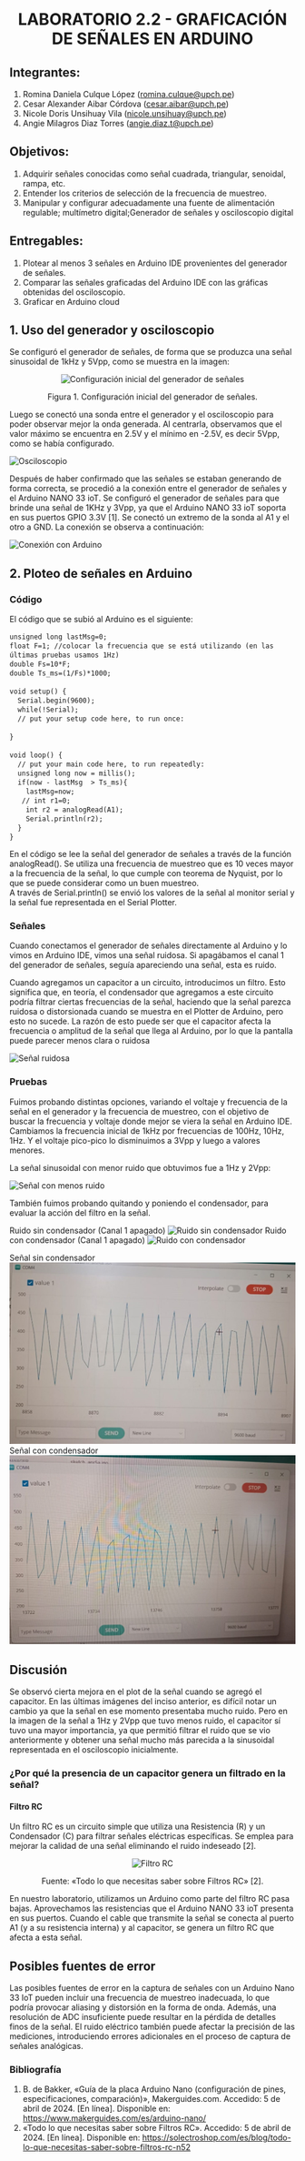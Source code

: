 <div align="center">
<h1>LABORATORIO 2.2 - GRAFICACIÓN DE SEÑALES EN ARDUINO</h1>
</div>

## Integrantes:
1. Romina Daniela Culque López (romina.culque@upch.pe)
2. Cesar Alexander Aibar Córdova (cesar.aibar@upch.pe)
3. Nicole Doris Unsihuay Vila (nicole.unsihuay@upch.pe)
4. Angie Milagros Diaz Torres (angie.diaz.t@upch.pe)

## Objetivos:
1. Adquirir señales conocidas como señal cuadrada, triangular, senoidal, rampa, etc.
2. Entender los criterios de selección de la frecuencia de muestreo.
3. Manipular y configurar adecuadamente una fuente de alimentación regulable; multímetro digital;Generador de señales y osciloscopio digital

## Entregables:
1. Plotear al menos 3 señales en Arduino IDE provenientes del generador de señales.
2. Comparar las señales graficadas del Arduino IDE con las gráficas obtenidas del osciloscopio.
3. Graficar en Arduino cloud

## 1. Uso del generador y osciloscopio
Se configuró el generador de señales, de forma que se produzca una señal sinusoidal de 1kHz y 5Vpp, como se muestra en la imagen:
<p align="center">
  <img src="https://github.com/angiet04/Intro_se-ales06/blob/main/Im%C3%A1genes/generador.jpg" alt="Configuración inicial del generador de señales">
</p>
  <p align="center">Figura 1. Configuración inicial del generador de señales.</p>

Luego se conectó una sonda entre el generador y el osciloscopio para poder observar mejor la onda generada. 
Al centrarla, observamos que el valor máximo se encuentra en 2.5V y el mínimo en -2.5V, es decir 5Vpp, como se había configurado.  

![Osciloscopio](https://github.com/angiet04/Intro_se-ales06/blob/main/Im%C3%A1genes/osciloscopio.jpg)

Después de haber confirmado que las señales se estaban generando de forma correcta, se procedió a la conexión entre el generador de señales y el Arduino NANO 33 ioT. Se configuró el generador de señales para que brinde una señal de 1KHz y 3Vpp, ya que el Arduino NANO 33 ioT soporta en sus puertos GPIO 3.3V [1]. 
Se conectó un extremo de la sonda al A1 y el otro a GND. La conexión se observa a continuación: 

![Conexión con Arduino](https://github.com/angiet04/Intro_se-ales06/blob/main/Im%C3%A1genes/conexion_con_arduino.jpg)

## 2. Ploteo de señales en Arduino
###  Código 
El código que se subió al Arduino es el siguiente:
```arduino
unsigned long lastMsg=0;
float F=1; //colocar la frecuencia que se está utilizando (en las últimas pruebas usamos 1Hz)
double Fs=10*F;
double Ts_ms=(1/Fs)*1000;

void setup() {
  Serial.begin(9600);
  while(!Serial);
  // put your setup code here, to run once:

}

void loop() {
  // put your main code here, to run repeatedly:
  unsigned long now = millis();
  if(now - lastMsg  > Ts_ms){
    lastMsg=now;
   // int r1=0;
    int r2 = analogRead(A1);
    Serial.println(r2);
  }
}
```
En el código se lee la señal del generador de señales a través de la función analogRead(). Se utiliza una frecuencia de muestreo que es 10 veces mayor a la frecuencia de la señal, lo que cumple con teorema de Nyquist, por lo que se puede considerar como un buen muestreo.  
A través de Serial.println() se envió los valores de la señal al monitor serial y la señal fue representada en el Serial Plotter.

### Señales
Cuando conectamos el generador de señales directamente al Arduino y lo vimos en Arduino IDE, vimos una señal ruidosa. Si apagábamos el canal 1 del generador de señales, seguía apareciendo una señal, esta es ruido.

Cuando agregamos un capacitor a un circuito, introducimos un filtro. Esto significa que, en teoría, el condensador que agregamos a este circuito podría filtrar ciertas frecuencias de la señal, haciendo que la señal parezca ruidosa o distorsionada cuando se muestra en el Plotter de Arduino, pero esto no sucede. La razón de esto puede ser que el capacitor afecta la frecuencia o amplitud de la señal que llega al Arduino, por lo que la pantalla puede parecer menos clara o ruidosa

![Señal ruidosa](https://github.com/angiet04/Intro_se-ales06/blob/main/Im%C3%A1genes/senal_sinusoidal_ruidosa2.jpg)

### Pruebas
Fuimos probando distintas opciones, variando el voltaje y frecuencia de la señal en el generador y la frecuencia de muestreo, con el objetivo de buscar la frecuencia y voltaje donde mejor se viera la señal en Arduino IDE. Cambiamos la frecuencia inicial de 1kHz por frecuencias de 100Hz, 10Hz, 1Hz. Y el voltaje pico-pico lo disminuimos a 3Vpp y luego a valores menores. 

La señal sinusoidal con menor ruido que obtuvimos fue a 1Hz y 2Vpp: 

![Señal con menos ruido](https://github.com/angiet04/Intro_se-ales06/blob/main/Im%C3%A1genes/senal_sinusoidal2.jpg)

También fuimos probando quitando y poniendo el condensador, para evaluar la acción del filtro en la señal.

Ruido sin condensador (Canal 1 apagado)
![Ruido sin condensador](https://github.com/angiet04/Intro_se-ales06/blob/main/Im%C3%A1genes/ruido_sin_condensador.jpg)
Ruido con condensador (Canal 1 apagado)
![Ruido con condensador](https://github.com/angiet04/Intro_se-ales06/blob/main/Im%C3%A1genes/ruido_con_condensador.jpg)

Señal sin condensador
![Señal sin condensador](https://github.com/angiet04/Intro_se-ales06/blob/main/Im%C3%A1genes/señal_sin_condensador.jpg)
Señal con condensador
![Señal con condensador](https://github.com/angiet04/Intro_se-ales06/blob/main/Im%C3%A1genes/señal_con_condensador.jpg)

## Discusión
Se observó cierta mejora en el plot de la señal cuando se agregó el capacitor. En las últimas imágenes del inciso anterior, es difícil notar un cambio ya que la señal en ese momento presentaba mucho ruido. Pero en la imagen de la señal a 1Hz y 2Vpp que tuvo menos ruido, el capacitor sí tuvo una mayor importancia, ya que permitió filtrar el ruido que se vio anteriormente y obtener una señal mucho más parecida a la sinusoidal representada en el osciloscopio inicialmente.

### ¿Por qué la presencia de un capacitor genera un filtrado en la señal?
#### Filtro RC
Un filtro RC es un circuito simple que utiliza una Resistencia (R) y un Condensador (C) para filtrar señales eléctricas específicas. Se emplea para mejorar la calidad de una señal eliminando el ruido indeseado [2].
<p align="center">
  <img src="https://github.com/angiet04/Intro_se-ales06/blob/main/Im%C3%A1genes/filtro_RC.jpg" alt="Filtro RC">
</p>
  <p align="center">Fuente: «Todo lo que necesitas saber sobre Filtros RC» [2].</p>

En nuestro laboratorio, utilizamos un Arduino como parte del filtro RC pasa bajas. Aprovechamos las resistencias que el Arduino NANO 33 ioT presenta en sus puertos. Cuando el cable que transmite la señal se conecta al puerto A1 (y a su resistencia interna) y al capacitor, se genera un filtro RC que afecta a esta señal.


## Posibles fuentes de error
Las posibles fuentes de error en la captura de señales con un Arduino Nano 33 IoT pueden incluir una frecuencia de muestreo inadecuada, lo que podría provocar aliasing y distorsión en la forma de onda. Además, una resolución de ADC insuficiente puede resultar en la pérdida de detalles finos de la señal. El ruido eléctrico también puede afectar la precisión de las mediciones, introduciendo errores adicionales en el proceso de captura de señales analógicas.

### Bibliografía
1. B. de Bakker, «Guía de la placa Arduino Nano (configuración de pines, especificaciones, comparación)», Makerguides.com. Accedido: 5 de abril de 2024. [En línea]. Disponible en: https://www.makerguides.com/es/arduino-nano/
2. «Todo lo que necesitas saber sobre Filtros RC». Accedido: 5 de abril de 2024. [En línea]. Disponible en: https://solectroshop.com/es/blog/todo-lo-que-necesitas-saber-sobre-filtros-rc-n52
